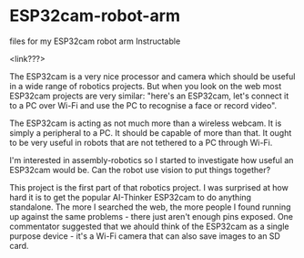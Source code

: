 # ESP32cam-robot-arm
files for my ESP32cam robot arm Instructable

<link???>

The ESP32cam is a very nice processor and camera which should be useful in a wide range of robotics projects. But when you look on the web most ESP32cam projects are very similar: "here's an ESP32cam, let's connect it to a PC over Wi-Fi and use the PC to recognise a face or record video". 

The ESP32cam is acting as not much more than a wireless webcam. It is simply a peripheral to a PC. It should be capable of more than that. It ought to be very useful in robots that are not tethered to a PC through Wi-Fi.

I'm interested in assembly-robotics so I started to investigate how useful an ESP32cam would be. Can the robot use vision to put things together? 

This project is the first part of that robotics project. I was surprised at how hard it is to get the popular AI-Thinker ESP32cam to do anything standalone. The more I searched the web, the more people I found running up against the same problems - there just aren't enough pins exposed. One commentator suggested that we ahould think of the ESP32cam as a single purpose device - it's a Wi-Fi camera that can also save images to an SD card. 

